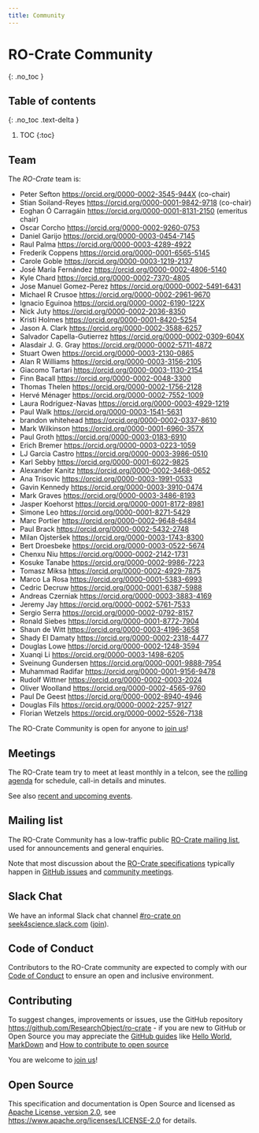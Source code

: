 ```yaml
---
title: Community
---
```

<!--
   Copyright 2019-2022 The University of Manchester and RO-Crate contributors 
   <https://github.com/ResearchObject/ro-crate/graphs/contributors>

   Licensed under the Apache License, Version 2.0 (the "License");
   you may not use this file except in compliance with the License.
   You may obtain a copy of the License at

       http://www.apache.org/licenses/LICENSE-2.0

   Unless required by applicable law or agreed to in writing, software
   distributed under the License is distributed on an "AS IS" BASIS,
   WITHOUT WARRANTIES OR CONDITIONS OF ANY KIND, either express or implied.
   See the License for the specific language governing permissions and
   limitations under the License.
-->

# RO-Crate Community
{: .no_toc }

## Table of contents
{: .no_toc .text-delta }

1. TOC
{:toc}

## Team

The _RO-Crate_ team is:

* Peter Sefton <https://orcid.org/0000-0002-3545-944X> (co-chair)
* Stian Soiland-Reyes <https://orcid.org/0000-0001-9842-9718> (co-chair)
* Eoghan Ó Carragáin <https://orcid.org/0000-0001-8131-2150> (emeritus chair)
* Oscar Corcho <https://orcid.org/0000-0002-9260-0753>
* Daniel Garijo <https://orcid.org/0000-0003-0454-7145>
* Raul Palma <https://orcid.org/0000-0003-4289-4922>
* Frederik Coppens <https://orcid.org/0000-0001-6565-5145>
* Carole Goble <https://orcid.org/0000-0003-1219-2137>
* José María Fernández <https://orcid.org/0000-0002-4806-5140>
* Kyle Chard <https://orcid.org/0000-0002-7370-4805>
* Jose Manuel Gomez-Perez <https://orcid.org/0000-0002-5491-6431>
* Michael R Crusoe <https://orcid.org/0000-0002-2961-9670>
* Ignacio Eguinoa <https://orcid.org/0000-0002-6190-122X>
* Nick Juty <https://orcid.org/0000-0002-2036-8350>
* Kristi Holmes <https://orcid.org/0000-0001-8420-5254>
* Jason A. Clark <https://orcid.org/0000-0002-3588-6257>
* Salvador Capella-Gutierrez <https://orcid.org/0000-0002-0309-604X>
* Alasdair J. G. Gray <https://orcid.org/0000-0002-5711-4872>
* Stuart Owen <https://orcid.org/0000-0003-2130-0865>
* Alan R Williams <https://orcid.org/0000-0003-3156-2105>
* Giacomo Tartari <https://orcid.org/0000-0003-1130-2154>
* Finn Bacall <https://orcid.org/0000-0002-0048-3300>
* Thomas Thelen <https://orcid.org/0000-0002-1756-2128>
* Hervé Ménager <https://orcid.org/0000-0002-7552-1009>
* Laura Rodríguez-Navas <https://orcid.org/0000-0003-4929-1219>
* Paul Walk <https://orcid.org/0000-0003-1541-5631>
* brandon whitehead <https://orcid.org/0000-0002-0337-8610>
* Mark Wilkinson <https://orcid.org/0000-0001-6960-357X>
* Paul Groth <https://orcid.org/0000-0003-0183-6910>
* Erich Bremer <https://orcid.org/0000-0003-0223-1059>
* LJ Garcia Castro <https://orcid.org/0000-0003-3986-0510>
* Karl Sebby <https://orcid.org/0000-0001-6022-9825>
* Alexander Kanitz <https://orcid.org/0000-0002-3468-0652>
* Ana Trisovic <https://orcid.org/0000-0003-1991-0533>
* Gavin Kennedy <https://orcid.org/0000-0003-3910-0474>
* Mark Graves <https://orcid.org/0000-0003-3486-8193>
* Jasper Koehorst <https://orcid.org/0000-0001-8172-8981>
* Simone Leo <https://orcid.org/0000-0001-8271-5429>
* Marc Portier <https://orcid.org/0000-0002-9648-6484>
* Paul Brack <https://orcid.org/0000-0002-5432-2748>
* Milan Ojsteršek <https://orcid.org/0000-0003-1743-8300>
* Bert Droesbeke <https://orcid.org/0000-0003-0522-5674>
* Chenxu Niu <https://orcid.org/0000-0002-2142-1731>
* Kosuke Tanabe <https://orcid.org/0000-0002-9986-7223>
* Tomasz Miksa <https://orcid.org/0000-0002-4929-7875>
* Marco La Rosa <https://orcid.org/0000-0001-5383-6993>
* Cedric Decruw <https://orcid.org/0000-0001-6387-5988>
* Andreas Czerniak <https://orcid.org/0000-0003-3883-4169>
* Jeremy Jay <https://orcid.org/0000-0002-5761-7533>
* Sergio Serra <https://orcid.org/0000-0002-0792-8157>
* Ronald Siebes <https://orcid.org/0000-0001-8772-7904>
* Shaun de Witt <https://orcid.org/0000-0003-4196-3658>
* Shady El Damaty <https://orcid.org/0000-0002-2318-4477>
* Douglas Lowe <https://orcid.org/0000-0002-1248-3594>
* Xuanqi Li <https://orcid.org/0000-0003-1498-6205>
* Sveinung Gundersen <https://orcid.org/0000-0001-9888-7954>
* Muhammad Radifar <https://orcid.org/0000-0001-9156-9478>
* Rudolf Wittner <https://orcid.org/0000-0002-0003-2024>
* Oliver Woolland <https://orcid.org/0000-0002-4565-9760>
* Paul De Geest <https://orcid.org/0000-0002-8940-4946>
* Douglas Fils <https://orcid.org/0000-0002-2257-9127>
* Florian Wetzels <https://orcid.org/0000-0002-5526-7138>


The RO-Crate Community is open for anyone to [join us](https://github.com/ResearchObject/ro-crate/issues/1)! 

## Meetings

The RO-Crate team try to meet at least monthly in a telcon, see the [rolling agenda](https://s.apache.org/ro-crate-minutes) for schedule, call-in details and minutes.

See also [recent and upcoming events](outreach#upcoming-and-recent-events).

## Mailing list

The RO-Crate Community has a low-traffic public [RO-Crate mailing list](https://lists.elixir-europe.org/mailman/listinfo/ro-crate_elixir-europe.org), used for announcements and general enquiries. 

Note that most discussion about the [RO-Crate specifications](specification.md) typically happen in [GitHub issues](https://github.com/ResearchObject/ro-crate/issues) and [community meetings](https://s.apache.org/ro-crate-minutes).

## Slack Chat

We have an informal Slack chat channel [#ro-crate on seek4science.slack.com](https://seek4science.slack.com/archives/C01LQQAAAS1) ([join](https://join.slack.com/t/seek4science/shared_invite/zt-csqh94qb-kf~kFbZxuHl1Hpxhbc8avw)).

## Code of Conduct

Contributors to the RO-Crate community are expected to comply with our [Code of Conduct](https://github.com/ResearchObject/ro-crate/blob/master/CODE_OF_CONDUCT.md) to ensure an open and inclusive environment.


## Contributing

To suggest changes, improvements or issues, use the GitHub repository <https://github.com/ResearchObject/ro-crate> - if you are new to GitHub or Open Source you may appreciate the [GitHub guides](https://guides.github.com/) like [Hello World](https://guides.github.com/activities/hello-world/), [MarkDown](https://guides.github.com/features/mastering-markdown/) and [How to contribute to open source](https://opensource.guide/how-to-contribute/)

You are welcome to [join us](https://github.com/ResearchObject/ro-crate/issues/1)! 

## Open Source

This specification and documentation is Open Source and licensed as [Apache License, version 2.0](https://github.com/ResearchObject/ro-crate/blob/master/LICENSE), see <https://www.apache.org/licenses/LICENSE-2.0> for details.

